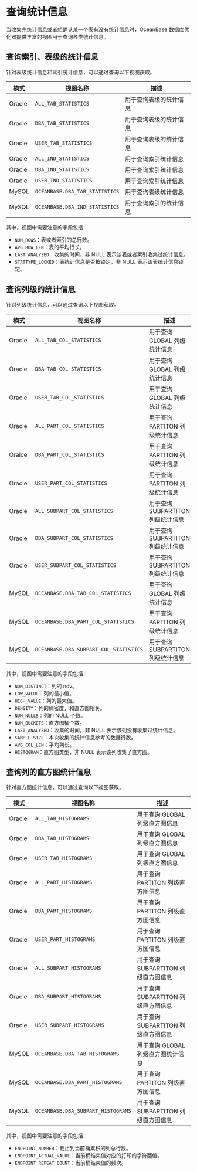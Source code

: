 # 查询统计信息

当收集完统计信息或者想确认某一个表有没有统计信息时，OceanBase 数据库优化器提供丰富的视图用于查询各类统计信息。

## 查询索引、表级的统计信息

针对表级统计信息和索引统计信息，可以通过查询以下视图获取。

|模式 | 视图名称 | 描述 |
|---|---|---|
|Oracle|`ALL_TAB_STATISTICS`|用于查询表级的统计信息|
|Oracle|`DBA_TAB_STATISTICS`|用于查询表级的统计信息|
|Oracle|`USER_TAB_STATISTICS`|用于查询表级的统计信息|
|Oracle| `ALL_IND_STATISTICS`|用于查询索引统计信息|
|Oracle| `DBA_IND_STATISTICS`|用于查询索引统计信息|
|Oracle| `USER_IND_STATISTICS`|用于查询索引统计信息|	
|MySQL|	`OCEANBASE.DBA_TAB_STATISTICS`|	用于查询表级统计信息|
|MySQL|`OCEANBASE.DBA_IND_STATISTICS`|	用于查询索引的统计信息|

其中，视图中需要注意的字段包括：

* `NUM_ROWS`：表或者索引的总行数。
* `AVG_ROW_LEN`：表的平均行长。
* `LAST_ANALYZED`：收集的时间，非 NULL 表示该表或者索引收集过统计信息。
* `STATTYPE_LOCKED`：表统计信息是否被锁定，非 NULL 表示该表统计信息锁定。

## 查询列级的统计信息

针对列级统计信息，可以通过查询以下视图获取。

|模式 | 视图名称 | 描述 |
|---|---|---|
|Oracle| `ALL_TAB_COL_STATISTICS`|用于查询 GLOBAL 列级统计信息|
|Oracle|`DBA_TAB_COL_STATISTICS`|用于查询 GLOBAL 列级统计信息|
|Oracle|`USER_TAB_COL_STATISTICS`|用于查询 GLOBAL 列级统计信息|
|Oracle|`ALL_PART_COL_STATISTICS`|用于查询 PARTITON 列级统计信息|
|Oralce|`DBA_PART_COL_STATISTICS`|用于查询 PARTITON 列级统计信息|
|Oracle|`USER_PART_COL_STATISTICS`|用于查询 PARTITON 列级统计信息|
|Oracle| `ALL_SUBPART_COL_STATISTICS`|用于查询 SUBPARTITON 列级统计信息|
|Oracle|`DBA_SUBPART_COL_STATISTICS`|用于查询 SUBPARTITON 列级统计信息|
|Oracle|`USER_SUBPART_COL_STATISTICS`|用于查询 SUBPARTITON 列级统计信息| 
|MySQL |`OCEANBASE.DBA_TAB_COL_STATISTICS`| 用于查询 GLOBAL 列级统计信息|
|MySQL|`OCEANBASE.DBA_PART_COL_STATISTICS` |用于查询 PARTITON 列级统计信息|
|MySQL|`OCEANBASE.DBA_SUBPART_COL_STATISTICS` |用于查询 SUBPARTITON 列级统计信息|

其中，视图中需要注意的字段包括：

* `NUM_DISTINCT`：列的 ndv。
* `LOW_VALUE`：列的最小值。
* `HIGH_VALUE`：列的最大值。
* `DENSITY`：列的稠密度，和直方图相关。
* `NUM_NULLS`：列的 NULL 个数。
* `NUM_BUCKETS`：直方图桶个数。
* `LAST_ANALYZED`：收集的时间，非 NULL 表示该列没有收集过统计信息。
* `SAMPLE_SIZE`：本次收集的统计信息参考的数据行数。
* `AVG_COL_LEN`：平均列长。
* `HISTOGRAM`：直方图类型，非 NULL 表示该列收集了直方图。


## 查询列的直方图统计信息

针对直方图统计信息，可以通过查询以下视图获取。

|模式 | 视图名称 | 描述 |
|---|---|---|
|Oracle| `ALL_TAB_HISTOGRAMS`|用于查询 GLOBAL 列级直方图信息|
|Oracle|`DBA_TAB_HISTOGRAMS`|用于查询 GLOBAL 列级直方图信息|
|Oracle|`USER_TAB_HISTOGRAMS`|用于查询 GLOBAL 列级直方图信息|
|Oracle|`ALL_PART_HISTOGRAMS`|用于查询 PARTITON 列级直方图信息|
|Oracle|`DBA_PART_HISTOGRAMS`|用于查询 PARTITON 列级直方图信息|
|Oracle|`USER_PART_HISTOGRAMS`|用于查询 PARTITON 列级直方图信息|
|Oracle| `ALL_SUBPART_HISTOGRAMS`|用于查询 SUBPARTITON 列级直方图信息|
|Oracle|`DBA_SUBPART_HISTOGRAMS`|用于查询 SUBPARTITON 列级直方图信息|
|Oracle|`USER_SUBPART_HISTOGRAMS`|用于查询 SUBPARTITON 列级直方图信息|	
|MySQL |`OCEANBASE.DBA_TAB_HISTOGRAMS`| 用于查询 GLOBAL 列级直方图统计信息|
|MySQL|`OCEANBASE.DBA_PART_HISTOGRAMS` |用于查询 PARTITON 列级直方图信息|
|MySQL|`OCEANBASE.DBA_SUBPART_HISTOGRAMS` |用于查询 SUBPARTITON 列级直方图信息|

其中，视图中需要注意的字段包括：

* `ENDPOINT_NUMBER`：截止到当前桶累积的列总行数。
* `ENDPOINT_ACTUAL_VALUE`：当前桶结束值对应的打印的字符面值。
* `ENDPOINT_REPEAT_COUNT`：当前桶结束值的频次。
